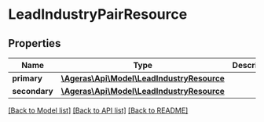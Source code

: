 # LeadIndustryPairResource

## Properties
Name | Type | Description | Notes
------------ | ------------- | ------------- | -------------
**primary** | [**\Ageras\Api\Model\LeadIndustryResource**](LeadIndustryResource.md) |  | [optional] 
**secondary** | [**\Ageras\Api\Model\LeadIndustryResource**](LeadIndustryResource.md) |  | [optional] 

[[Back to Model list]](../README.md#documentation-for-models) [[Back to API list]](../README.md#documentation-for-api-endpoints) [[Back to README]](../README.md)


